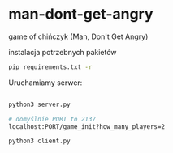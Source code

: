 # man-dont-get-angry

game of chińczyk (Man, Don't Get Angry)

instalacja potrzebnych pakietów
```sh
pip requirements.txt -r

```

Uruchamiamy serwer:
```sh

python3 server.py
```


```sh
# domyślnie PORT to 2137
localhost:PORT/game_init?how_many_players=2
```

```sh
python3 client.py
```